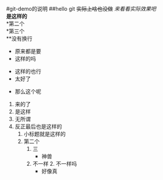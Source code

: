 #git-demo的说明
##hello git
~~实际上啥也没做~~
*来看看实际效果吧*  
**是这样的**  
    *第二个  
    *第三个  
        **没有换行  
* 原来都是要 
* 这样的吗
+ 这样的也行
+ 太好了
- 那么这个呢
1. 来的了
2. 是这样
3. 无所谓
9. 反正最后也是这样的
    1. 小标题就是这样的
    2. 第二个
        1. 三
            - 神兽
        1. 不一样
            2. 不一样吗
            - 好像真
        
